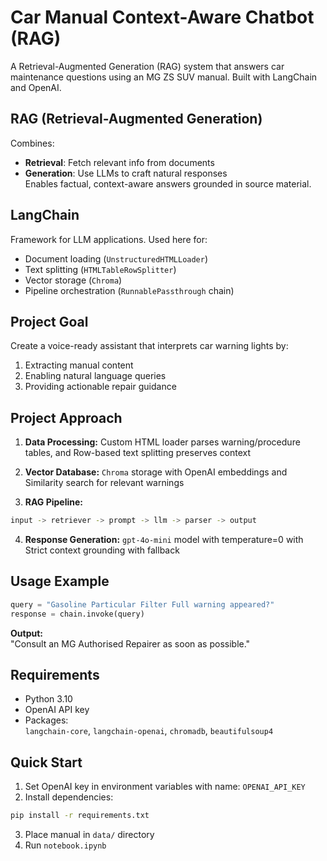 # Car Manual Context-Aware Chatbot (RAG)

A Retrieval-Augmented Generation (RAG) system that answers car maintenance questions using an MG ZS SUV manual. Built with LangChain and OpenAI.

## RAG (Retrieval-Augmented Generation)

Combines:

- **Retrieval**: Fetch relevant info from documents
- **Generation**: Use LLMs to craft natural responses  
Enables factual, context-aware answers grounded in source material.

## LangChain

Framework for LLM applications. Used here for:

- Document loading (`UnstructuredHTMLLoader`)
- Text splitting (`HTMLTableRowSplitter`)
- Vector storage (`Chroma`)
- Pipeline orchestration (`RunnablePassthrough` chain)

## Project Goal

Create a voice-ready assistant that interprets car warning lights by:

1. Extracting manual content
2. Enabling natural language queries
3. Providing actionable repair guidance

## Project Approach

1. **Data Processing:** Custom HTML loader parses warning/procedure tables, and Row-based text splitting preserves context

2. **Vector Database:** `Chroma` storage with OpenAI embeddings and Similarity search for relevant warnings

3. **RAG Pipeline:**

```sh
input -> retriever -> prompt -> llm -> parser -> output
```

4. **Response Generation:** `gpt-4o-mini` model with temperature=0 with Strict context grounding with fallback

## Usage Example

```python
query = "Gasoline Particular Filter Full warning appeared?"
response = chain.invoke(query)
```

**Output:**  
"Consult an MG Authorised Repairer as soon as possible."

## Requirements

- Python 3.10
- OpenAI API key
- Packages:  
  `langchain-core`, `langchain-openai`, `chromadb`, `beautifulsoup4`

## Quick Start

1. Set OpenAI key in environment variables with name: `OPENAI_API_KEY`
2. Install dependencies: 
```sh
pip install -r requirements.txt
```
3. Place manual in `data/` directory
4. Run `notebook.ipynb`
